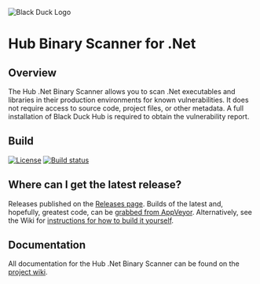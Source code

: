 ![Black Duck Logo](https://cloud.githubusercontent.com/assets/7320197/24118398/06a04b52-0d84-11e7-81ce-9e79adb2532f.png)
# Hub Binary Scanner for .Net

## Overview ##
The Hub .Net Binary Scanner allows you to scan .Net executables and libraries in their production environments for known vulnerabilities. It does not require access to source code, project files, or other metadata. A full installation of Black Duck Hub is required to obtain the vulnerability report.

## Build ##
[![License](https://img.shields.io/badge/License-Apache%202.0-blue.svg)](https://opensource.org/licenses/Apache-2.0) [![Build status](https://ci.appveyor.com/api/projects/status/fhinl2akrxbchsqw?svg=true)](https://ci.appveyor.com/project/yevster/hub-dotnet-binary-scan)

## Where can I get the latest release? ##
Releases published on the [Releases page](https://github.com/blackducksoftware/hub-dotnet-binary-scan/releases). Builds of the latest and, hopefully, greatest code, can be [grabbed from AppVeyor](https://ci.appveyor.com/project/yevster/hub-dotnet-binary-scan/build/artifacts). Alternatively, see the Wiki for [instructions for how to build it yourself](https://github.com/blackducksoftware/hub-dotnet-binary-scan/wiki/Building).

## Documentation ##
All documentation for the Hub .Net Binary Scanner can be found on the [project wiki](https://github.com/blackducksoftware/hub-dotnet-binary-scan/wiki/).
